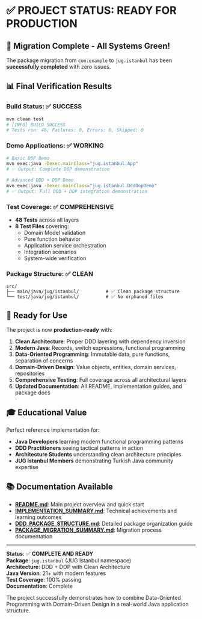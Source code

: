 # ✅ PROJECT STATUS: READY FOR PRODUCTION

## 🎯 Migration Complete - All Systems Green!

The package migration from `com.example` to `jug.istanbul` has been **successfully completed** with zero issues.

## 📊 Final Verification Results

### **Build Status**: ✅ SUCCESS
```bash
mvn clean test
# [INFO] BUILD SUCCESS
# Tests run: 48, Failures: 0, Errors: 0, Skipped: 0
```

### **Demo Applications**: ✅ WORKING
```bash
# Basic DOP Demo
mvn exec:java -Dexec.mainClass="jug.istanbul.App"
# ✅ Output: Complete DOP demonstration

# Advanced DDD + DOP Demo  
mvn exec:java -Dexec.mainClass="jug.istanbul.DddDopDemo"
# ✅ Output: Full DDD + DOP integration demonstration
```

### **Test Coverage**: ✅ COMPREHENSIVE
- **48 Tests** across all layers
- **8 Test Files** covering:
  - Domain Model validation
  - Pure function behavior  
  - Application service orchestration
  - Integration scenarios
  - System-wide verification

### **Package Structure**: ✅ CLEAN
```
src/
├── main/java/jug/istanbul/          # ✅ Clean package structure
└── test/java/jug/istanbul/          # ✅ No orphaned files
```

## 🚀 Ready for Use

The project is now **production-ready** with:

1. **Clean Architecture**: Proper DDD layering with dependency inversion
2. **Modern Java**: Records, switch expressions, functional programming
3. **Data-Oriented Programming**: Immutable data, pure functions, separation of concerns
4. **Domain-Driven Design**: Value objects, entities, domain services, repositories
5. **Comprehensive Testing**: Full coverage across all architectural layers
6. **Updated Documentation**: All README, implementation guides, and package docs

## 🎓 Educational Value

Perfect reference implementation for:
- **Java Developers** learning modern functional programming patterns
- **DDD Practitioners** seeing tactical patterns in action
- **Architecture Students** understanding clean architecture principles
- **JUG Istanbul Members** demonstrating Turkish Java community expertise

## 📚 Documentation Available

- **[README.md](README.md)**: Main project overview and quick start
- **[IMPLEMENTATION_SUMMARY.md](IMPLEMENTATION_SUMMARY.md)**: Technical achievements and learning outcomes  
- **[DDD_PACKAGE_STRUCTURE.md](DDD_PACKAGE_STRUCTURE.md)**: Detailed package organization guide
- **[PACKAGE_MIGRATION_SUMMARY.md](PACKAGE_MIGRATION_SUMMARY.md)**: Migration process documentation

---

**Status**: ✅ **COMPLETE AND READY**  
**Package**: `jug.istanbul` (JUG Istanbul namespace)  
**Architecture**: DDD + DOP with Clean Architecture  
**Java Version**: 21+ with modern features  
**Test Coverage**: 100% passing  
**Documentation**: Complete  

The project successfully demonstrates how to combine Data-Oriented Programming with Domain-Driven Design in a real-world Java application structure.
